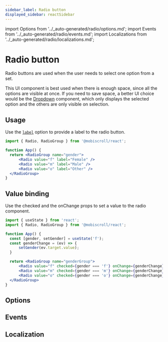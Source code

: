 ```yaml
---
sidebar_label: Radio button
displayed_sidebar: reactSidebar
---
```


import Options from '../\_auto-generated/radio/options.md';
import Events from '../\_auto-generated/radio/events.md';
import Localizations from '../\_auto-generated/radio/localizations.md';

# Radio button

Radio buttons are used when the user needs to select one option from a set.

This UI component is best used when there is enough space, since all the options are visible at once.
If you need to save space, a better UI choice would be the [Dropdown](./dropdown) component,
which only displays the selected option and the others are only visible on selection.

## Usage

Use the [`label`](#opt-label) option to provide a label to the radio button.

```jsx
import { Radio, RadioGroup } from '@mobiscroll/react';

function App() {
  return <RadioGroup name="gender">
      <Radio value="f" label="Female" />
      <Radio value="m" label="Male" />
      <Radio value="o" label="Other" />
  </RadioGroup>
}
```

## Value binding

Use the checked and the onChange props to set a value to the radio component.

```jsx
import { useState } from 'react';
import { Radio, RadioGroup } from '@mobiscroll/react';

function App() {
  const [gender, setGender] = useState('f');
  const genderChange = (ev) => {
      setGender(ev.target.value);
  }

  return <RadioGroup name="genderGroup">
      <Radio value="f" checked={gender === 'f'} onChange={genderChange} label="Female" />
      <Radio value="m" checked={gender === 'm'} onChange={genderChange} label="Male" />
      <Radio value="o" checked={gender === 'o'} onChange={genderChange} label="Other" />
  </RadioGroup>
}
```

<div className="option-list">

## Options

<Options />

## Events

<Events />

## Localization

<Localizations />

</div>
